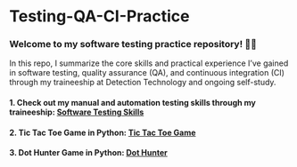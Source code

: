 # Testing-QA-CI-Practice

### Welcome to my software testing practice repository! 👩‍💻

In this repo, I summarize the core skills and practical experience I’ve gained in software testing, quality assurance (QA), and continuous integration (CI) through my traineeship at Detection Technology and ongoing self-study.
#### 1. Check out my manual and automation testing skills through my traineeship: [Software Testing Skills](https://github.com/Nguyen-Thi-HuyenK/Software-Testing)
#### 2. Tic Tac Toe Game in Python: [Tic Tac Toe Game](https://github.com/Nguyen-Thi-HuyenK/Tic-Tac-Toe-Game-in-Python)
#### 3. Dot Hunter Game in Python: [Dot Hunter](https://github.com/Nguyen-Thi-HuyenK/Dot-hunter)
